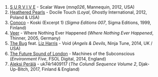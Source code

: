 1. [S U R V I V E](https://musicbrainz.org/artist/9e26116a-2d3b-4765-855f-734e9453a45e) - Scalar Wave (_mnq026_, Mannequin, 2012, USA)
1. [Heathered Pearls](https://musicbrainz.org/artist/248e8252-dd5a-4696-9300-e6f7b20f313a) - Docile Touch (_Loyal_, Ghostly International, 2012, Poland & USA)
1. [Conoco](https://musicbrainz.org/artist/5216b6a4-1599-479f-ae48-0842bd5874aa) - Koski (Excerpt 1) (_Sigma Editions 007_, Sigma Editions, 1999, Finland)
1. [Veer](https://musicbrainz.org/artist/dbc84c50-fb0a-4a55-9e72-82a040197d7e) - Where Nothing Ever Happened (_Where Nothing Ever Happened_, Thinner, 2005, Germany)
1. [The Bug](https://musicbrainz.org/artist/eddd6562-ab2a-4a26-a53a-2141854a57df) feat. [Liz Harris](https://musicbrainz.org/artist/f56fdbb0-a54a-4e44-b6d9-ff9a602f8aaa) - Void (_Angels & Devils_, Ninja Tune, 2014, UK / USA)
1. [The Future Sound of London](https://musicbrainz.org/artist/a1d77dd4-8728-4a47-bdfa-9663d791139c) - Machines of the Subconscious (_Environment Five_, FSOL Digital, 2014, England)
1. [Aleksi Perälä](https://musicbrainz.org/artist/a913c0de-d77e-424e-9ba5-c8872793512b) - uk74r1409117 (_The Colundi Sequence Volume 2_, Djak-Up-Bitch, 2017, Finland & England)
